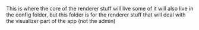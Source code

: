 This is where the core of the renderer stuff will live
some of it will also live in the config folder, but this folder is for
the renderer stuff that will deal with the visualizer part of the app (not the admin)
